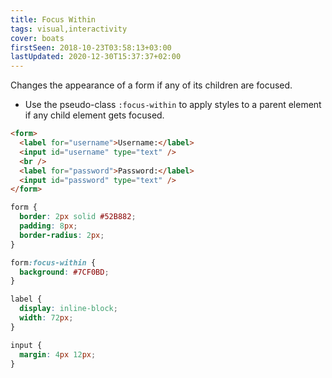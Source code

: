 ```yaml
---
title: Focus Within
tags: visual,interactivity
cover: boats
firstSeen: 2018-10-23T03:58:13+03:00
lastUpdated: 2020-12-30T15:37:37+02:00
---
```


Changes the appearance of a form if any of its children are focused.

- Use the pseudo-class `:focus-within` to apply styles to a parent element if any child element gets focused.

```html
<form>
  <label for="username">Username:</label>
  <input id="username" type="text" />
  <br />
  <label for="password">Password:</label>
  <input id="password" type="text" />
</form>
```

```css
form {
  border: 2px solid #52B882;
  padding: 8px;
  border-radius: 2px;
}

form:focus-within {
  background: #7CF0BD;
}

label {
  display: inline-block;
  width: 72px;
}

input {
  margin: 4px 12px;
}
```
